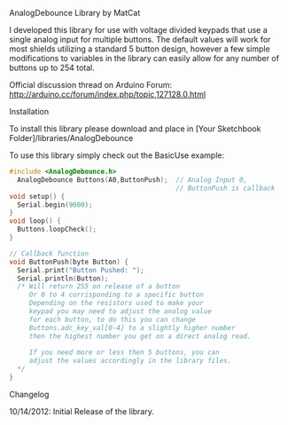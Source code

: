 AnalogDebounce Library by MatCat

I developed this library for use with voltage divided keypads that use a single analog input for multiple buttons.  The default values will work for most shields utilizing a standard 5 button design, however a few simple modifications to variables in the library can easily allow for any number of buttons up to 254 total.

Official discussion thread on Arduino Forum: http://arduino.cc/forum/index.php/topic,127128.0.html

Installation

To install this library please download and place in [Your Sketchbook Folder]/libraries/AnalogDebounce

To use this library simply check out the BasicUse example:

```C++
#include <AnalogDebounce.h>
  AnalogDebounce Buttons(A0,ButtonPush);  // Analog Input 0, 
                                          // ButtonPush is callback
void setup() {
  Serial.begin(9600);
}
void loop() {
  Buttons.loopCheck();
}

// Callback function
void ButtonPush(byte Button) {
  Serial.print("Button Pushed: ");
  Serial.println(Button);
  /* Will return 255 on release of a button
     Or 0 to 4 corrisponding to a specific button
     Depending on the resistors used to make your
     keypad you may need to adjust the analog value
     for each button, to do this you can change 
     Buttons.adc_key_val[0-4] to a slightly higher number
     then the highest number you get on a direct analog read.
     
     If you need more or less then 5 buttons, you can
     adjust the values accordingly in the library files.
  */
}
```

Changelog

10/14/2012: Initial Release of the library.
